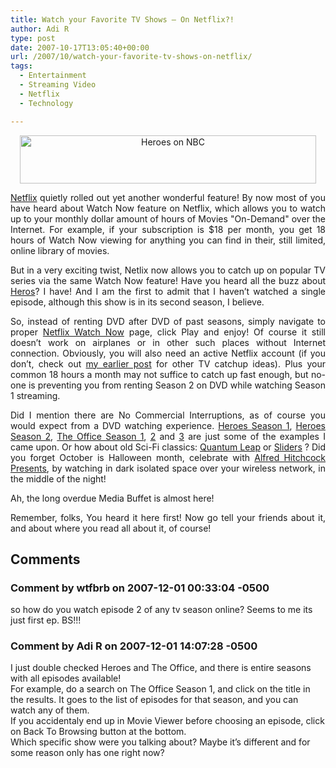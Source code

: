 ```yaml
---
title: Watch your Favorite TV Shows – On Netflix?!
author: Adi R
type: post
date: 2007-10-17T13:05:40+00:00
url: /2007/10/watch-your-favorite-tv-shows-on-netflix/
tags:
  - Entertainment
  - Streaming Video
  - Netflix
  - Technology

---
```

<p align="center">
  <a href="http://www.nbc.com/Heroes/" target="_blank"><img id="id" style="border-right: 0px; border-top: 0px; border-left: 0px; border-bottom: 0px" height="77" alt="Heroes on NBC" src="/uploads/2007/10/heroes-on-nbc.jpg?resize=474%2C77" width="474" border="0" data-recalc-dims="1" /></a>
</p>

<p align="justify">
  <a href="http://www.netflix.com" target="_blank">Netflix</a> quietly rolled out yet another wonderful feature! By now most of you have heard about Watch Now feature on Netflix, which allows you to watch up to your monthly dollar amount of hours of Movies "On-Demand" over the Internet. For example, if your subscription is $18 per month, you get 18 hours of Watch Now viewing for anything you can find in their, still limited, online library of movies.
</p>

<p align="justify">
  But in a very exciting twist, Netlix now allows you to catch up on popular TV series via the same Watch Now feature! Have you heard all the buzz about <a href="http://www.nbc.com/Heroes/" target="_blank">Heros</a>? I have! And I am the first to admit that I haven&#8217;t watched a single episode, although this show is in its second season, I believe.
</p>

<p align="justify">
  So, instead of renting DVD after DVD of past seasons, simply navigate to proper <a href="http://www.netflix.com/WatchNowMovie?movieid=70057024&trkid=203081" target="_blank">Netflix Watch Now</a> page, click Play and enjoy! Of course it still doesn&#8217;t work on airplanes or in other such places without Internet connection. Obviously, you will also need an active Netflix account (if you don&#8217;t, check out <a href="http://www.adir1.com/2007/10/new-ways-to-love-your-prime-time-tv/">my earlier post</a> for other TV catchup ideas). Plus your common 18 hours a month may not suffice to catch up fast enough, but no-one is preventing you from renting Season 2 on DVD while watching Season 1 streaming.
</p>

<p align="justify">
  Did I mention there are No Commercial Interruptions, as of course you would expect from a DVD watching experience. <a href="http://www.netflix.com/WatchNowMovie?movieid=70057024&trkid=203081" target="_blank">Heroes Season 1</a>, <a href="http://www.netflix.com/WatchNowMovie?movieid=70070300&trkid=174844" target="_blank">Heroes Season 2</a>, <a href="http://www.netflix.com/WatchNowMovie?movieid=70023522&trkid=203072" target="_blank">The Office Season 1</a>, <a href="http://www.netflix.com/WatchNowMovie?movieid=70044300&trkid=174844" target="_blank">2</a> and <a href="http://www.netflix.com/WatchNowMovie?movieid=70054868&trkid=174844" target="_blank">3</a> are just some of the examples I came upon. Or how about old Sci-Fi classics: <a href="http://www.netflix.com/WatchNowMovie?movieid=60036175&trkid=203080" target="_blank">Quantum Leap</a> or <a href="http://www.netflix.com/WatchNowMovie?movieid=70001488&trkid=174844" target="_blank">Sliders</a> ? Did you forget October is Halloween month, celebrate with <a href="http://www.netflix.com/WatchNowMovie?movieid=70038575&trkid=203080" target="_blank">Alfred Hitchcock Presents</a>, by watching in dark isolated space over your wireless network, in the middle of the night!
</p>

Ah, the long overdue Media Buffet is almost here!

<p align="justify">
  Remember, folks, You heard it here first! Now go tell your friends about it, and about where you read all about it, of course!
</p>

## Comments

### Comment by wtfbrb on 2007-12-01 00:33:04 -0500
so how do you watch episode 2 of any tv season online? Seems to me its just first ep. BS!!!

### Comment by Adi R on 2007-12-01 14:07:28 -0500
I just double checked Heroes and The Office, and there is entire seasons with all episodes available!  
For example, do a search on The Office Season 1, and click on the title in the results. It goes to the list of episodes for that season, and you can watch any of them.  
If you accidentaly end up in Movie Viewer before choosing an episode, click on Back To Browsing button at the bottom.  
Which specific show were you talking about? Maybe it&#8217;s different and for some reason only has one right now?